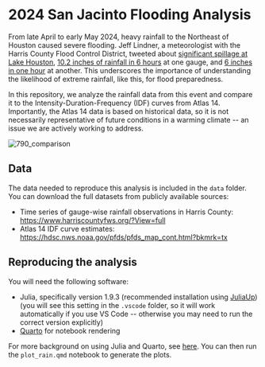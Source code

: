 # 2024 San Jacinto Flooding Analysis

From late April to early May 2024, heavy rainfall to the Northeast of Houston caused severe flooding.
Jeff Lindner, a meteorologist with the Harris County Flood Control District, tweeted about [significant spillage at Lake Houston](https://twitter.com/JeffLindner1/status/1786805612774355312), [10.2 inches of rainfall in 6 hours](https://twitter.com/JeffLindner1/status/1785972354025148880) at one gauge, and [6 inches in one hour](https://twitter.com/JeffLindner1/status/1784787034705461691) at another.
This underscores the importance of understanding the likelihood of extreme rainfall, like this, for flood preparedness.

In this repository, we analyze the rainfall data from this event and compare it to the Intensity-Duration-Frequency (IDF) curves from Atlas 14.
Importantly, the Atlas 14 data is based on historical data, so it is not necessarily representative of future conditions in a warming climate -- an issue we are actively working to address.

![790_comparison](https://github.com/yuchenluv/plot_rain/assets/57869474/2f86acfd-38c3-4e28-b7b9-3fb7c84a5591)

## Data

The data needed to reproduce this analysis is included in the `data` folder.
You can download the full datasets from publicly available sources:

- Time series of gauge-wise rainfall observations in Harris County: <https://www.harriscountyfws.org/?View=full>
- Atlas 14 IDF curve estimates: <https://hdsc.nws.noaa.gov/pfds/pfds_map_cont.html?bkmrk=tx>

## Reproducing the analysis

You will need the following software:

- Julia, specifically version 1.9.3 (recommended installation using [JuliaUp](https://github.com/JuliaLang/juliaup)) (you will see this setting in the `.vscode` folder, so it will work automatically if you use VS Code -- otherwise you may need to run the correct version explicitly)
- [Quarto](https://quarto.org/) for notebook rendering

For more background on using Julia and Quarto, see [here](https://ceve-421-521.github.io/labs/lab-01/).
You can then run the `plot_rain.qmd` notebook to generate the plots.
